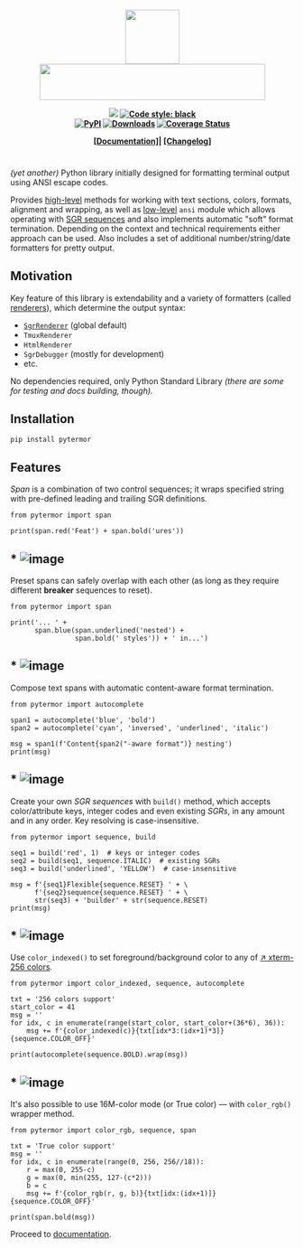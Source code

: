 <h4 align="center">
<p>
   <img src="https://user-images.githubusercontent.com/50381946/167745623-66bcb825-f787-4f8a-a317-18775d3f104a.png" width="96" height="96"><br>
   <img src="https://user-images.githubusercontent.com/50381946/219900171-660d4309-c290-424d-95f8-8d0e5958511d.png" width="400" height="64">
</p>
<p>
  <img src="https://img.shields.io/badge/python-3.10-3776AB?logo=python&logoColor=white&labelColor=333333">
  <a href="https://github.com/psf/black"><img alt="Code style: black" src="https://img.shields.io/badge/code%20style-black-000000.svg"></a>
  <br>
  <a href="https://pypi.org/project/pytermor/"><img alt="PyPI" src="https://img.shields.io/pypi/v/pytermor"></a>
  <a href="https://pepy.tech/project/pytermor/"><img alt="Downloads" src="https://pepy.tech/badge/pytermor"></a>
  <a href='https://coveralls.io/github/delameter/pytermor?branch=dev'><img src='https://coveralls.io/repos/github/delameter/pytermor/badge.svg?branch=dev' alt='Coverage Status' /></a>
</p>
<p>
  <a href="https://pytermor.dlup.link">[Documentation]</a>|
  <a href="CHANGES.rst">[Changelog]</a>
</p>
<h1></h1>
</h4>

_(yet another)_ Python library initially designed for formatting terminal output using ANSI escape codes.

Provides [high-level](guide.high-level) methods for working with text sections, colors, formats, alignment and wrapping, as well as [low-level](guide.low-level) `ansi` module which allows operating with [SGR sequences](SequenceSGR) and also implements automatic "soft" format termination. Depending on the context and technical requirements either approach can be used. Also includes a set of additional number/string/date formatters for pretty output.


## Motivation

Key feature of this library is extendability and a variety of formatters (called [renderers](guide.renderers)), which determine the output syntax:

- [`SgrRenderer`](SgrRenderer) (global default)
- `TmuxRenderer`
- `HtmlRenderer`
- `SgrDebugger` (mostly for development)
- etc.

No dependencies required, only Python Standard Library _(there are some for testing and docs building, though)._


## Installation

    pip install pytermor


## Features

_Span_ is a combination of two control sequences; it wraps specified string with pre-defined leading and trailing SGR definitions.

```python3
from pytermor import span

print(span.red('Feat') + span.bold('ures'))
```


## * ![image](https://user-images.githubusercontent.com/50381946/161387692-4374edcb-c1fe-438f-96f1-dae3c5ad4088.png)

Preset spans can safely overlap with each other (as long as they require different **breaker** sequences to reset).

```python3
from pytermor import span

print('... ' +
      span.blue(span.underlined('nested') +
                span.bold(' styles')) + ' in...')
```

## * ![image](https://user-images.githubusercontent.com/50381946/161387711-23746520-419b-4917-9401-257854ff2d8a.png)

Compose text spans with automatic content-aware format termination.

```python3
from pytermor import autocomplete

span1 = autocomplete('blue', 'bold')
span2 = autocomplete('cyan', 'inversed', 'underlined', 'italic')

msg = span1(f'Content{span2("-aware format")} nesting')
print(msg)
```

## * ![image](https://user-images.githubusercontent.com/50381946/161387734-677d5b10-15c1-4926-933f-b1144b0ce5cb.png)

Create your own _SGR_ _sequences_ with `build()` method, which accepts color/attribute keys, integer codes and even existing _SGRs_, in any amount and in any order. Key resolving is case-insensitive.

```python3
from pytermor import sequence, build

seq1 = build('red', 1)  # keys or integer codes
seq2 = build(seq1, sequence.ITALIC)  # existing SGRs
seq3 = build('underlined', 'YELLOW')  # case-insensitive

msg = f'{seq1}Flexible{sequence.RESET} ' + \
      f'{seq2}sequence{sequence.RESET} ' + \
      str(seq3) + 'builder' + str(sequence.RESET)
print(msg)
```

## * ![image](https://user-images.githubusercontent.com/50381946/161387746-0a94e3d2-8295-478c-828c-333e99e5d50a.png)

Use `color_indexed()` to set foreground/background color to any of [↗ xterm-256 colors](https://www.ditig.com/256-colors-cheat-sheet).

```python3
from pytermor import color_indexed, sequence, autocomplete

txt = '256 colors support'
start_color = 41
msg = ''
for idx, c in enumerate(range(start_color, start_color+(36*6), 36)):
    msg += f'{color_indexed(c)}{txt[idx*3:(idx+1)*3]}{sequence.COLOR_OFF}'

print(autocomplete(sequence.BOLD).wrap(msg))
```

## * ![image](https://user-images.githubusercontent.com/50381946/161411577-743b9a81-eac3-47c0-9b59-82b289cc0f45.png)

It's also possible to use 16M-color mode (or True color) &mdash; with `color_rgb()` wrapper method.

```python3
from pytermor import color_rgb, sequence, span

txt = 'True color support'
msg = ''
for idx, c in enumerate(range(0, 256, 256//18)):
    r = max(0, 255-c)
    g = max(0, min(255, 127-(c*2)))
    b = c
    msg += f'{color_rgb(r, g, b)}{txt[idx:(idx+1)]}{sequence.COLOR_OFF}'

print(span.bold(msg))
```

Proceed to [documentation](wip).
